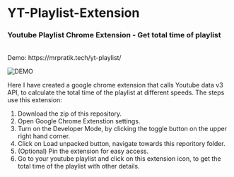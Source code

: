 
# YT-Playlist-Extension
### Youtube Playlist Chrome Extension - Get total time of playlist

<br>
Demo: https://mrpratik.tech/yt-playlist/ 
<br>

![DEMO](demo.gif)

Here I have created a google chrome extension that calls Youtube data v3 API, to calculate the total time of the playlist at different speeds. The steps use this extension:<br>

1. Download the zip of this repository.
2. Open Google Chrome Extenstion settings.
3. Turn on the Developer Mode, by clicking the toggle button on the upper right hand corner.
4. Click on Load unpacked button, navigate towards this reporitory folder.
5. (Optional) Pin the extension for easy access.
6. Go to your youtube playlist and click on this extension icon, to get the total time of the playlist with other details. 